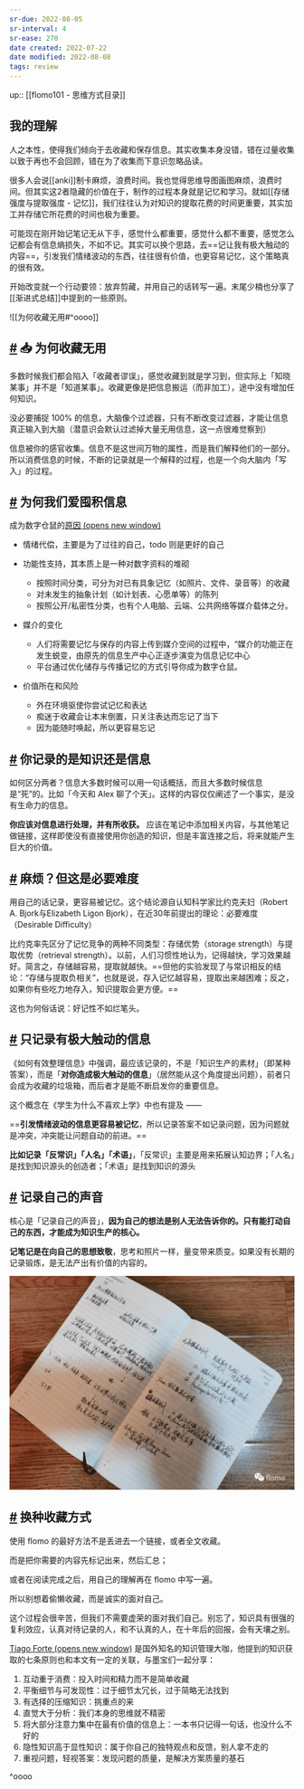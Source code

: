 ```yaml
---
sr-due: 2022-08-05
sr-interval: 4
sr-ease: 270
date created: 2022-07-22
date modified: 2022-08-08
tags: review
---
```


up:: [[flomo101 - 思维方式目录]]

## 我的理解

人之本性，使得我们倾向于去收藏和保存信息。其实收集本身没错，错在过量收集以致于再也不会回顾，错在为了收集而下意识忽略品读。

很多人会说[[anki]]制卡麻烦，浪费时间。我也觉得思维导图画图麻烦，浪费时间。但其实这2者隐藏的价值在于，制作的过程本身就是记忆和学习。就如[[存储强度与提取强度 - 记忆]]，我们往往认为对知识的提取花费的时间更重要，其实加工并存储它所花费的时间也极为重要。

可能现在刚开始记笔记无从下手，感觉什么都重要，感觉什么都不重要，感觉怎么记都会有信息熵损失，不如不记。其实可以换个思路，去==记让我有极大触动的内容==，引发我们情绪波动的东西，往往很有价值，也更容易记忆，这个策略真的很有效。

开始改变就一个行动要领：放弃剪藏，并用自己的话转写一遍。末尾少楠也分享了[[渐进式总结]]中提到的一些原则。

![[为何收藏无用#^oooo]]

## [#](https://help.flomoapp.com/thinking/knowledge.html#%F0%9F%93%A5-%E4%B8%BA%E4%BD%95%E6%94%B6%E8%97%8F%E6%97%A0%E7%94%A8) 📥 为何收藏无用

多数时候我们都会陷入「收藏者谬误」，感觉收藏到就是学习到，但实际上「知晓某事」并不是「知道某事」。收藏更像是把信息搬运（而非加工），途中没有增加任何知识。

没必要捕捉 100% 的信息，大脑像个过滤器，只有不断改变过滤器，才能让信息真正输入到大脑（潜意识会默认过滤掉大量无用信息，这一点很难觉察到）

信息被你的感官收集。信息不是这世间万物的属性，而是我们解释他们的一部分。所以消费信息的时候，不断的记录就是一个解释的过程，也是一个向大脑内「写入」的过程。

## [#](https://help.flomoapp.com/thinking/knowledge.html#%E4%B8%BA%E4%BD%95%E6%88%91%E4%BB%AC%E7%88%B1%E5%9B%A4%E7%A7%AF%E4%BF%A1%E6%81%AF) 为何我们爱囤积信息

成为数字仓鼠的[原因 (opens new window)](https://mp.weixin.qq.com/s/CzED8GPcn5pVKl1agA6m_g)

- 情绪代偿，主要是为了过往的自己，todo 则是更好的自己
    
- 功能性支持，其本质上是一种对数字资料的堆砌
    
    - 按照时间分类，可分为对已有具象记忆（如照片、文件、录音等）的收藏
    - 对未发生的抽象计划（如计划表、心愿单等）的陈列
    - 按照公开/私密性分类，也有个人电脑、云端、公共网络等媒介载体之分。
- 媒介的变化
    
    - 人们将需要记忆与保存的内容上传到媒介空间的过程中，“媒介的功能正在发生蜕变，由原先的信息生产中心正逐步演变为信息记忆中心
    - 平台通过优化储存与传播记忆的方式引导你成为数字仓鼠。
- 价值所在和风险
    
    - 外在环境驱使你尝试记忆和表达
    - 痴迷于收藏会让本末倒置，只关注表达而忘记了当下
    - 因为能随时唤起，所以更容易忘记

## [#](https://help.flomoapp.com/thinking/knowledge.html#%E4%BD%A0%E8%AE%B0%E5%BD%95%E7%9A%84%E6%98%AF%E7%9F%A5%E8%AF%86%E8%BF%98%E6%98%AF%E4%BF%A1%E6%81%AF) 你记录的是知识还是信息

如何区分两者？信息大多数时候可以用一句话概括，而且大多数时候信息是“死”的。比如「今天和 Alex 聊了个天」。这样的内容仅仅阐述了一个事实，是没有生命力的信息。

**你应该对信息进行处理，并有所收获。** 应该在笔记中添加相关内容，与其他笔记做链接，这样即使没有直接使用你创造的知识，但是丰富连接之后，将来就能产生巨大的价值。

## [#](https://help.flomoapp.com/thinking/knowledge.html#%E9%BA%BB%E7%83%A6-%E4%BD%86%E8%BF%99%E6%98%AF%E5%BF%85%E8%A6%81%E9%9A%BE%E5%BA%A6) 麻烦？但这是必要难度

用自己的话记录，更容易被记忆。这个结论源自认知科学家比约克夫妇（Robert A. Bjork与Elizabeth Ligon Bjork），在近30年前提出的理论：必要难度（Desirable Difficulty）

比约克率先区分了记忆竞争的两种不同类型：存储优势（storage strength）与提取优势（retrieval strength）。以前，人们习惯性地认为，记得越快，学习效果越好。简言之，存储越容易，提取就越快。==但他的实验发现了与常识相反的结论：“存储与提取负相关”，也就是说，存入记忆越容易，提取出来越困难；反之，如果你有些吃力地存入，知识提取会更方便。==

这也为何俗话说：好记性不如烂笔头。

## [#](https://help.flomoapp.com/thinking/knowledge.html#%E5%8F%AA%E8%AE%B0%E5%BD%95%E6%9C%89%E6%9E%81%E5%A4%A7%E8%A7%A6%E5%8A%A8%E7%9A%84%E4%BF%A1%E6%81%AF) 只记录有极大触动的信息

《如何有效整理信息》中强调，最应该记录的，不是「知识生产的素材」（即某种答案），而是「**对你造成极大触动的信息**」（居然能从这个角度提出问题），前者只会成为收藏的垃圾箱，而后者才是能不断启发你的重要信息。

这个概念在《学生为什么不喜欢上学》中也有提及 ——

==**引发情绪波动的信息更容易被记忆**，所以记录答案不如记录问题，因为问题就是冲突，冲突能让问题自动的前进。==

**比如记录「反常识」「人名」「术语」**，「反常识」主要是用来拓展认知边界；「人名」是找到知识源头的创造者；「术语」是找到知识的源头

## [#](https://help.flomoapp.com/thinking/knowledge.html#%E8%AE%B0%E5%BD%95%E8%87%AA%E5%B7%B1%E7%9A%84%E5%A3%B0%E9%9F%B3) 记录自己的声音

核心是「记录自己的声音」，**因为自己的想法是别人无法告诉你的。只有能打动自己的东西，才能成为知识生产的核心。**

**记笔记是在向自己的思想致敬**，思考和照片一样，量变带来质变。如果没有长期的记录锻炼，是无法产出有价值的内容的。

![](Extras/Media/images-128.png)

## [#](https://help.flomoapp.com/thinking/knowledge.html#%E6%8D%A2%E7%A7%8D%E6%94%B6%E8%97%8F%E6%96%B9%E5%BC%8F) 换种收藏方式

使用 flomo 的最好方法不是丢进去一个链接，或者全文收藏。

而是把你需要的内容先标记出来，然后汇总；

或者在阅读完成之后，用自己的理解再在 flomo 中写一遍。

所以别想着偷懒收藏，而是诚实的面对自己。

这个过程会很辛苦，但我们不需要虚荣的面对我们自己。别忘了，知识具有很强的复利效应，认真对待记录的人，和不认真的人，在十年后的回报，会有天壤之别。

[Tiago Forte (opens new window)](https://fortelabs.co/) 是国外知名的知识管理大咖，他提到的知识获取的七条原则也和本文有一定的关联，与墨宝们一起分享：

1. 互动重于消费：投入时间和精力而不是简单收藏
3. 平衡细节与可发现性：过于细节太冗长，过于简略无法找到
4. 有选择的压缩知识：挑重点的来
6. 直觉大于分析：我们本身的思维就不精密
7. 将大部分注意力集中在最有价值的信息上：一本书只记得一句话，也没什么不好的
9. 隐性知识高于显性知识：属于你自己的独特观点和反馈，别人拿不走的
10. 重视问题，轻视答案：发现问题的质量，是解决方案质量的基石

^oooo

